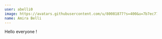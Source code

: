 ```yaml
---
user: abelli0
image: https://avatars.githubusercontent.com/u/80081877?s=400&u=7b7ec773079d557857ed3e14afbf295688b3cbba&v=4
name: Amira Belli
---
```

Hello everyone !
